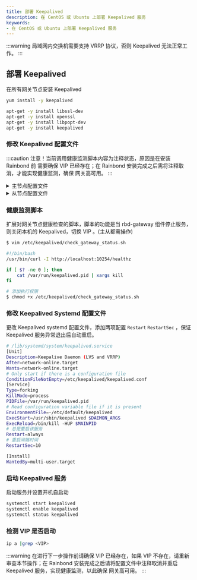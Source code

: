 ```yaml
---
title: 部署 Keepalived 
description: 在 CentOS 或 Ubuntu 上部署 Keepalived 服务
keywords:
- 在 CentOS 或 Ubuntu 上部署 Keepalived 服务
---
```


:::warning
局域网内交换机需要支持 VRRP 协议，否则 Keepalived 无法正常工作。
:::

## 部署 Keepalived

在所有网关节点安装 Keepalived

```bash title="CentOS"
yum install -y keepalived
```

```bash title="Ubuntu"
apt-get -y install libssl-dev
apt-get -y install openssl
apt-get -y install libpopt-dev
apt-get -y install keepalived
```

### 修改 Keepalived 配置文件

:::caution
注意！当前调用健康监测脚本内容为注释状态，原因是在安装 Rainbond 前 需要确保 VIP 已经存在；在 Rainbond 安装完成之后需将注释取消，才能实现健康监测，确保 网关高可用。
:::

<details>
  <summary>主节点配置文件</summary>
  <div>

```bash title="vim /etc/keepalived/keepalived.conf"

! Configuration File for keepalived

global_defs {
   router_id LVS_DEVEL
}
#vrrp_script check_gateway {
# 检测脚本
#   script "/etc/keepalived/check_gateway_status.sh"
# 执行间隔时间
#   interval 5
#}
vrrp_instance VI_1 {
    				
    #因使用非抢占模式，这里都为backup
    state BACKUP 
    #网卡设备名，通过 ifconfig 命令确定  
    interface ens6f0       
    virtual_router_id 51
    #优先级，主节点大于备节点     
    priority 100	
    advert_int 1
    #非抢占模式
    nopreempt
    authentication {
        auth_type PASS
        auth_pass 1111
    }
    virtual_ipaddress {
        <VIP>				
     }
#     track_script {
#    check_gateway
#   }
}
```

</div>
</details>

<details>
  <summary>从节点配置文件</summary>
  <div>

```bash title="vim /etc/keepalived/keepalived.conf"

! Configuration File for keepalived

global_defs {
   router_id LVS_DEVEL
}
#vrrp_script check_gateway {
# 检测脚本
#  script "/etc/keepalived/check_gateway_status.sh"
# 执行间隔时间
#  interval 5
#  }	
    vrrp_instance VI_1 {
    #因使用非抢占模式，这里都为backup
    state BACKUP 
    #网卡设备名，通过 ifconfig 命令确定   
    interface ens6f0
    virtual_router_id 51
    #优先级，主节点大于备节点   
    priority 50
    advert_int 1
    #非抢占模式
    nopreempt
    authentication {
        auth_type PASS
        auth_pass 1111
    }
    virtual_ipaddress {
        <VIP>			
    }
#     track_script {
#    check_gateway
#   }
}
```

</div>
</details>

### 健康监测脚本

扩展对网关节点健康检查的脚本，脚本的功能是当 rbd-gateway 组件停止服务，则关闭本机的 Keepalived，切换 VIP 。(主从都需操作)

```bash
$ vim /etc/keepalived/check_gateway_status.sh

#!/bin/bash
/usr/bin/curl -I http://localhost:10254/healthz

if [ $? -ne 0 ]; then
    cat /var/run/keepalived.pid | xargs kill
fi

# 添加执行权限
$ chmod +x /etc/keepalived/check_gateway_status.sh
```

### 修改 Keepalived Systemd 配置文件

更改 Keepalived systemd 配置文件，添加两项配置 `Restart` `RestartSec` ，保证 Keepalived 服务异常退出后自动重启。

```bash title="vi /lib/systemd/system/keepalived.service"
# /lib/systemd/system/keepalived.service
[Unit]
Description=Keepalive Daemon (LVS and VRRP)
After=network-online.target
Wants=network-online.target
# Only start if there is a configuration file
ConditionFileNotEmpty=/etc/keepalived/keepalived.conf
[Service]
Type=forking
KillMode=process
PIDFile=/var/run/keepalived.pid
# Read configuration variable file if it is present
EnvironmentFile=-/etc/default/keepalived
ExecStart=/usr/sbin/keepalived $DAEMON_ARGS
ExecReload=/bin/kill -HUP $MAINPID
# 总是重启该服务
Restart=always
# 重启间隔时间
RestartSec=10

[Install]
WantedBy=multi-user.target
```

### 启动 Keepalived 服务

启动服务并设置开机自启动

```bash
systemctl start keepalived
systemctl enable keepalived
systemctl status keepalived
```

### 检测 VIP 是否启动

```bash
ip a |grep <VIP>
```

:::warning
在进行下一步操作前请确保 VIP 已经存在，如果 VIP 不存在，请重新审查本节操作；在 Rainbond 安装完成之后请将配置文件中注释取消并重启 Keepalived 服务，实现健康监测，以此确保 网关高可用。
:::